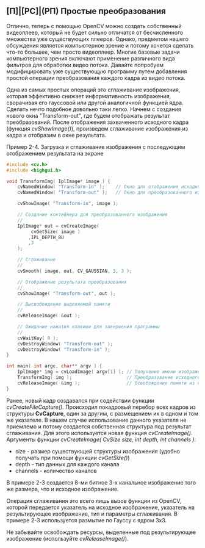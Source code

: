## [П]|[РС]|(РП) Простые преобразования

Отлично, теперь с помощью OpenCV можно создать собственный видеоплеер, который не будет сильно отличатся от бесчисленного множества уже существующих плееров. Однако, предметом нашего обсуждения является компьютерное зрение и потому хочется сделать что-то большее, чем просто видеоплеер. Многие базовые задачи компьютерного зрения включают применение различного вида фильтров для обработки видео потока. Давайте попробуем модифицировать уже существующую программу путем добавления простой операции преобразования каждого кадра из видео потока.

Одна из самых простых операций это сглаживание изображения, которая эффективно снижает информативность изображения, сворачивая его гауссовой или другой аналогичной функцией ядра. Сделать нечто подобное довольно таки легко. Начнем с создания нового окна "Transform-out", где будем отображать результат преобразований. После отображения захваченного исходного кадра (функция *cvShowImage()*), произведем сглаживание изображения из кадра и отобразим в окне результата.

Пример 2-4. Загрузка и сглаживание изображения с последующим отображением результата на экране

```cpp
#include <cv.h>
#include <highgui.h>

void TransformImg( IplImage* image ) {
    cvNamedWindow( "Transform-in" );    // Окно для отображения исходного изображения
    cvNamedWindow( "Transform-out" );   // Окно для преобразованного изображения

    cvShowImage( "Transform-in", image );

    // Создание контейнера для преобразованного изображения
    // 
    IplImage* out = cvCreateImage(
         cvGetSize( image )
        ,IPL_DEPTH_8U
        ,3
    );

    // Сглаживание
    // 
    cvSmooth( image, out, CV_GAUSSIAN, 3, 3 );

    // Отображение результата преобразования
    // 
    cvShowImage( "Transform-out", out );

    // Высвобождение выделяемой памяти
    // 
    cvReleaseImage( &out );

    // Ожидание нажатия клавиши для завершения программы
    // 
    cvWaitKey( 0 );
    cvDestroyWindow( "Transform-out" );
    cvDestroyWindow( "Transform-in" );	
}

int main( int argc, char** argv ) {
    IplImage* img = cvLoadImage( argv[1] ); // Получение имени изображения
    TransformImg( img );                    // Преобразование исходного изображения
    cvReleaseImage( &img );                 // Освобождение памяти из под изображения
}
```

Ранее, новый кадр создавался при содействии функции *cvCreateFileCapture()*. Происходил покадровый перебор всех кадров из структуры **CvCapture**, один за другим, с размещением их в одном и том же указателе. В нашем случае использование данного указателя не приемлемо и потому создается собственная структура под результат сглаживания. Для этого используется новая функция *cvCreateImage()*. Аргументы функции *cvCreateImage( CvSize size, int depth, int channels )*: 
	
* size - размер существующей структуры изображения (удобно получать при помощи функции *cvGetSize()*)
* depth - тип данных для каждого канала
* channels - количество каналов

В примере 2-3 создается 8-ми битное 3-х канальное изображение того же размера, что и исходное изображение. 

Операция сглаживания это всего лишь вызов функции из OpenCV, которой передается указатель на исходное изображение, указатель на результирующее изображение, тип и параметры сглаживания. В примере 2-3 используется размытие по Гауссу с ядром 3х3.

Не забывайте освобождать ресурсы, выделенные под результирующее изображение (используйте *cvReleaseImage()*).

